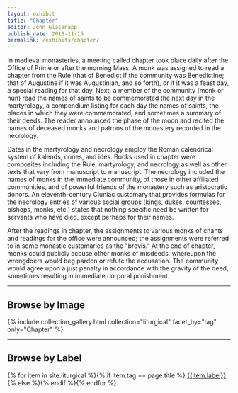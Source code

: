 ```yaml
---
layout: exhibit
title: "Chapter"
editor: John Glasenapp
publish_date: 2018-11-15
permalink: /exhibits/chapter/
---
```


In medieval monasteries, a meeting called chapter took place daily after the Office of Prime or after the morning Mass. A monk was assigned to read a chapter from the Rule (that of Benedict if the community was Benedictine; that of Augustine if it was Augustinian, and so forth), or if it was a feast day, a special reading for that day. Next, a member of the community (monk or nun) read the names of saints to be commemorated the next day in the martyrology, a compendium listing for each day the names of saints, the places in which they were commemorated, and sometimes a summary of their deeds. The reader announced the phase of the moon and recited the names of deceased monks and patrons of the monastery recorded in the necrology.

Dates in the martyrology and necrology employ the Roman calendrical system of kalends, nones, and ides. Books used in chapter were composites including the Rule, martyrology, and necrology as well as other texts that vary from manuscript to manuscript. The necrology included the names of monks in the immediate community, of those in other affiliated communities, and of powerful friends of the monastery such as aristocratic donors. An eleventh-century Cluniac customary that provides formulas for the necrology entries of various social groups (kings, dukes, countesses, bishops, monks, etc.) states that nothing specific need be written for servants who have died, except perhaps for their names.

After the readings in chapter, the assignments to various monks of chants and readings for the office were announced; the assignments were referred to in some monastic customaries as the "brevis." At the end of chapter, monks could publicly accuse other monks of misdeeds, whereupon the wrongdoers would beg pardon or refute the accusation. The community would agree upon a just penalty in accordance with the gravity of the deed, sometimes resulting in immediate corporal punishment.

---

## Browse by Image

{% include collection_gallery.html collection="liturgical" facet_by="tag" only="Chapter" %}

---

## Browse by Label

{% for item in site.liturgical %}{% if item.tag == page.title %}
[{{item.label}}]({{site.baseurl}}{{item.permalink}})
{% else %}{% endif %}{% endfor %}

<!-- ---

UTS MS 060, ff. 6v-7r: A necrology from a nunnery in 15th-century Germany showing the addition of commemorations over a long period.

---

**Plimpton MS 084: A martyrology of Usuard and Rule of Benedict from France, around 1500**

f. 9r: The first page of the martyrology showing December 24th and 25th. 

f. 66v: A page from the martyrology showing the 15th and 16th of September and the phases of the moon. 

f. 103r: The opening of the Rule of Benedict.
 -->